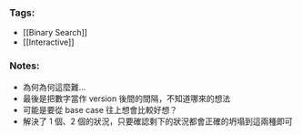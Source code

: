 ### Tags:
- [[Binary Search]]
- [[Interactive]]
### Notes:
- 為何為何這麼難...
- 最後是把數字當作 version 後間的間隔，不知道哪來的想法
- 可能是要從 base case 往上想會比較好想？
- 解決了 1 個、2 個的狀況，只要確認剩下的狀況都會正確的坍塌到這兩種即可

